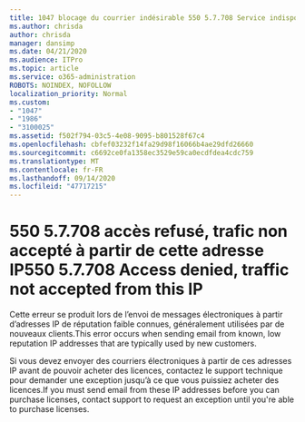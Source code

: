```yaml
---
title: 1047 blocage du courrier indésirable 550 5.7.708 Service indisponible. Accès refusé, trafic non accepté à partir de cette adresse IP
ms.author: chrisda
author: chrisda
manager: dansimp
ms.date: 04/21/2020
ms.audience: ITPro
ms.topic: article
ms.service: o365-administration
ROBOTS: NOINDEX, NOFOLLOW
localization_priority: Normal
ms.custom:
- "1047"
- "1986"
- "3100025"
ms.assetid: f502f794-03c5-4e08-9095-b801528f67c4
ms.openlocfilehash: cbfef03232f14fa29d98f16066b4ae29dfd26660
ms.sourcegitcommit: c6692ce0fa1358ec3529e59ca0ecdfdea4cdc759
ms.translationtype: MT
ms.contentlocale: fr-FR
ms.lasthandoff: 09/14/2020
ms.locfileid: "47717215"
---
```

# <a name="550-57708-access-denied-traffic-not-accepted-from-this-ip"></a><span data-ttu-id="d86ec-103">550 5.7.708 accès refusé, trafic non accepté à partir de cette adresse IP</span><span class="sxs-lookup"><span data-stu-id="d86ec-103">550 5.7.708 Access denied, traffic not accepted from this IP</span></span>

<span data-ttu-id="d86ec-104">Cette erreur se produit lors de l’envoi de messages électroniques à partir d’adresses IP de réputation faible connues, généralement utilisées par de nouveaux clients.</span><span class="sxs-lookup"><span data-stu-id="d86ec-104">This error occurs when sending email from known, low reputation IP addresses that are typically used by new customers.</span></span>

<span data-ttu-id="d86ec-105">Si vous devez envoyer des courriers électroniques à partir de ces adresses IP avant de pouvoir acheter des licences, contactez le support technique pour demander une exception jusqu’à ce que vous puissiez acheter des licences.</span><span class="sxs-lookup"><span data-stu-id="d86ec-105">If you must send email from these IP addresses before you can purchase licenses, contact support to request an exception until you're able to purchase licenses.</span></span>
